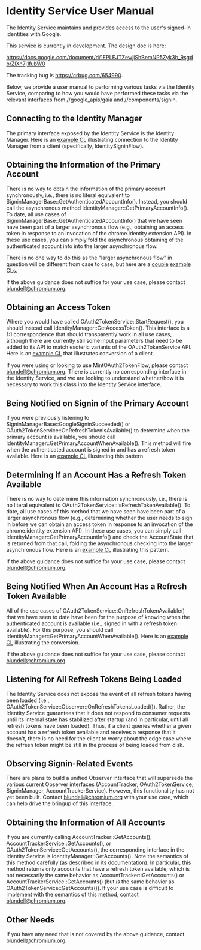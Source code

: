 # Identity Service User Manual

The Identity Service maintains and provides access to the user's signed-in
identities with Google.

This service is currently in development. The design doc is here:

https://docs.google.com/document/d/1EPLEJTZewjiShBemNP5Zyk3b_9sgdbrZlXn7j1fubW0

The tracking bug is https://crbug.com/654990.

Below, we provide a user manual to performing various tasks via the Identity
Service, comparing to how you would have performed these tasks via the relevant
interfaces from //google_apis/gaia and //components/signin.

## Connecting to the Identity Manager

The primary interface exposed by the Identity Service is the Identity Manager.
Here is an [example CL](https://chromium-review.googlesource.com/c/539637/)
illustrating connection to the Identity Manager from a client
(specifically, IdentitySigninFlow).

## Obtaining the Information of the Primary Account

There is no way to obtain the information of the primary account synchronously,
i.e., there is no literal equivalent to
SigninManagerBase::GetAuthenticatedAccountInfo(). Instead, you should call the
asynchronous method IdentityManager::GetPrimaryAccountInfo(). To date, all use
cases of SigninManagerBase::GetAuthenticatedAccountInfo() that we have seen have
been part of a larger asynchronous flow (e.g., obtaining an access token in
response to an invocation of the chrome.identity extension API). In these use
cases, you can simply fold the asynchronous obtaining of the authenticated
account info into the larger asynchronous flow.

There is no one way to do this as the "larger asynchronous flow" in question
will be different from case to case, but here are a
[couple](https://chromium-review.googlesource.com/c/536754/)
[example](https://chromium-review.googlesource.com/c/558096/) CLs.

If the above guidance does not suffice for your use case, please contact
blundell@chromium.org.

## Obtaining an Access Token

Where you would have called OAuth2TokenService::StartRequest(), you should
instead call IdentityManager::GetAccessToken(). This interface is a 1:1
correspondence that should transparently work in all use cases, although there
are currently still some input parameters that need to be added to its API to
match esoteric variants of the OAuth2TokenService API. Here is an [example
CL](https://chromium-review.googlesource.com/c/514047/) that illustrates
conversion of a client.

If you were using or looking to use MintOAuth2TokenFlow, please contact
blundell@chromium.org. There is currently no corresponding interface in the
Identity Service, and we are looking to understand whether/how it is necessary
to work this class into the Identity Service interface.

## Being Notified on Signin of the Primary Account

If you were previously listening to SigninManagerBase::GoogleSigninSucceeded()
or OAuth2TokenService::OnRefreshTokenIsAvailable() to determine when the primary
account is available, you should call
IdentityManager::GetPrimaryAccountWhenAvailable(). This method will fire when
the authenticated account is signed in and has a refresh token available. Here
is an [example CL](https://chromium-review.googlesource.com/c/539637/)
illustrating this pattern.

## Determining if an Account Has a Refresh Token Available

There is no way to determine this information synchronously, i.e., there is no
literal equivalent to OAuth2TokenService::IsRefreshTokenAvailable().  To date,
all use cases of this method that we have seen have been part of a larger
asynchronous flow (e.g., determining whether the user needs to sign in before we
can obtain an access token in response to an invocation of the chrome.identity
extension API). In these use cases, you can simply call
IdentityManager::GetPrimaryAccountInfo() and check the AccountState that is
returned from that call, folding the asynchronous checking into the larger
asynchronous flow. Here is an [example
CL](https://chromium-review.googlesource.com/c/538672/) illustrating this
pattern.

If the above guidance does not suffice for your use case, please contact
blundell@chromium.org.

## Being Notified When An Account Has a Refresh Token Available

All of the use cases of OAuth2TokenService::OnRefreshTokenAvailable() that we
have seen to date have been for the purpose of knowing when the authenticated
account is available (i.e., signed in with a refresh token available). For this
purpose, you should call IdentityManager::GetPrimaryAccountWhenAvailable(). Here
is an [example CL](https://chromium-review.googlesource.com/c/539637/) illustrating the conversion.

If the above guidance does not suffice for your use case, please contact
blundell@chromium.org.

## Listening for All Refresh Tokens Being Loaded

The Identity Service does not expose the event of all refresh tokens having been
loaded (i.e., OAuth2TokenService::Observer::OnRefreshTokensLoaded()). Rather,
the Identity Service guarantees that it does not respond to consumer requests
until its internal state has stabilized after startup (and in particular, until
all refresh tokens have been loaded). Thus, if a client queries whether a given
account has a refresh token available and receives a response that it doesn't,
there is no need for the client to worry about the edge case where the refresh
token might be still in the process of being loaded from disk.

## Observing Signin-Related Events

There are plans to build a unified Observer interface that will supersede the
various current Observer interfaces (AccountTracker, OAuth2TokenService,
SigninManager, AccountTrackerService). However, this functionality has not yet
been built. Contact blundell@chromium.org with your use case, which can help
drive the bringup of this interface.

## Obtaining the Information of All Accounts

If you are currently calling AccountTracker::GetAccounts(),
AccountTrackerService::GetAccounts(), or OAuth2TokenService::GetAccounts(), the
corresponding interface in the Identity Service is
IdentityManager::GetAccounts(). Note the semantics of this method carefully (as
described in its documentation). In particular, this method returns only
accounts that have a refresh token available, which is not necessarily the
same behavior as AccountTracker::GetAccounts() or
AccountTrackerService::GetAccounts() (but *is* the same behavior as
OAuth2TokenService::GetAccounts()). If your use case is difficult to
implement with the semantics of this method, contact blundell@chromium.org.

## Other Needs

If you have any need that is not covered by the above guidance, contact
blundell@chromium.org.
